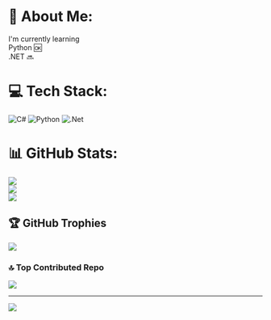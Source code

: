 # 💫 About Me:
I'm currently learning<br>Python 🆗<br>.NET 🔜


# 💻 Tech Stack:
![C#](https://img.shields.io/badge/c%23-%23239120.svg?style=for-the-badge&logo=csharp&logoColor=white) ![Python](https://img.shields.io/badge/python-3670A0?style=for-the-badge&logo=python&logoColor=ffdd54) ![.Net](https://img.shields.io/badge/.NET-5C2D91?style=for-the-badge&logo=.net&logoColor=white)
# 📊 GitHub Stats:
![](https://github-readme-stats.vercel.app/api?username=HassanTLK&theme=aura&hide_border=false&include_all_commits=false&count_private=false)<br/>
![](https://github-readme-streak-stats.herokuapp.com/?user=HassanTLK&theme=aura&hide_border=false)<br/>
![](https://github-readme-stats.vercel.app/api/top-langs/?username=HassanTLK&theme=aura&hide_border=false&include_all_commits=false&count_private=false&layout=compact)

## 🏆 GitHub Trophies
![](https://github-profile-trophy.vercel.app/?username=HassanTLK&theme=aura&no-frame=false&no-bg=true&margin-w=4)

### 🔝 Top Contributed Repo
![](https://github-contributor-stats.vercel.app/api?username=HassanTLK&limit=5&theme=gotham&combine_all_yearly_contributions=true)

---
[![](https://visitcount.itsvg.in/api?id=HassanTLK&icon=6&color=4)](https://visitcount.itsvg.in)

<!-- Proudly created with GPRM ( https://gprm.itsvg.in ) -->
